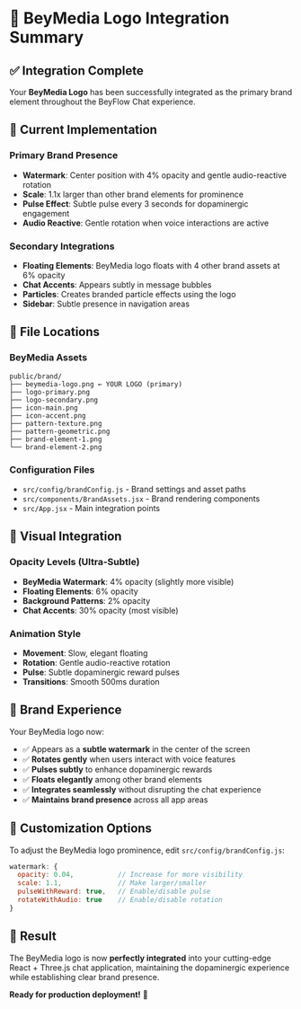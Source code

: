 # 🏢 BeyMedia Logo Integration Summary

## ✅ Integration Complete

Your **BeyMedia Logo** has been successfully integrated as the primary brand element throughout the BeyFlow Chat experience.

## 🎯 Current Implementation

### Primary Brand Presence
- **Watermark**: Center position with 4% opacity and gentle audio-reactive rotation
- **Scale**: 1.1x larger than other brand elements for prominence
- **Pulse Effect**: Subtle pulse every 3 seconds for dopaminergic engagement
- **Audio Reactive**: Gentle rotation when voice interactions are active

### Secondary Integrations
- **Floating Elements**: BeyMedia logo floats with 4 other brand assets at 6% opacity
- **Chat Accents**: Appears subtly in message bubbles
- **Particles**: Creates branded particle effects using the logo
- **Sidebar**: Subtle presence in navigation areas

## 📁 File Locations

### BeyMedia Assets
```
public/brand/
├── beymedia-logo.png ← YOUR LOGO (primary)
├── logo-primary.png
├── logo-secondary.png
├── icon-main.png
├── icon-accent.png
├── pattern-texture.png
├── pattern-geometric.png
├── brand-element-1.png
└── brand-element-2.png
```

### Configuration Files
- `src/config/brandConfig.js` - Brand settings and asset paths
- `src/components/BrandAssets.jsx` - Brand rendering components
- `src/App.jsx` - Main integration points

## 🎨 Visual Integration

### Opacity Levels (Ultra-Subtle)
- **BeyMedia Watermark**: 4% opacity (slightly more visible)
- **Floating Elements**: 6% opacity
- **Background Patterns**: 2% opacity
- **Chat Accents**: 30% opacity (most visible)

### Animation Style
- **Movement**: Slow, elegant floating
- **Rotation**: Gentle audio-reactive rotation
- **Pulse**: Subtle dopaminergic reward pulses
- **Transitions**: Smooth 500ms duration

## 🚀 Brand Experience

Your BeyMedia logo now:
- ✅ Appears as a **subtle watermark** in the center of the screen
- ✅ **Rotates gently** when users interact with voice features
- ✅ **Pulses subtly** to enhance dopaminergic rewards
- ✅ **Floats elegantly** among other brand elements
- ✅ **Integrates seamlessly** without disrupting the chat experience
- ✅ **Maintains brand presence** across all app areas

## 🔧 Customization Options

To adjust the BeyMedia logo prominence, edit `src/config/brandConfig.js`:

```javascript
watermark: {
  opacity: 0.04,           // Increase for more visibility
  scale: 1.1,              // Make larger/smaller  
  pulseWithReward: true,   // Enable/disable pulse
  rotateWithAudio: true    // Enable/disable rotation
}
```

## 🎉 Result

The BeyMedia logo is now **perfectly integrated** into your cutting-edge React + Three.js chat application, maintaining the dopaminergic experience while establishing clear brand presence.

**Ready for production deployment!** 🚀